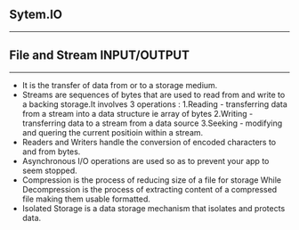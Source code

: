 ## Sytem.IO
_______________

## File and Stream INPUT/OUTPUT
----------
- It is the transfer of data from or to a storage medium.
- Streams are sequences of bytes that are used to read from and write to a backing storage.It involves 3 operations :
1.Reading - transferring data from a stream into a data structure ie array of bytes
2.Writing - transferring data to a stream from a data source
3.Seeking - modifying and quering the current positioin within a stream.
- Readers and Writers handle the conversion of encoded characters to and from bytes.
- Asynchronous I/O operations are used so as to prevent your app to seem stopped.
- Compression is the process of reducing size of a file for storage While Decompression is the process of extracting content of a compressed file making them usable formatted.
- Isolated Storage is a data storage mechanism that isolates and protects data. 